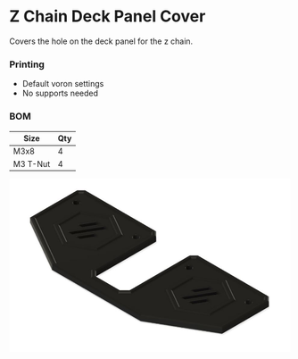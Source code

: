 # Z Chain Deck Panel Cover
Covers the hole on the deck panel for the z chain.

### Printing
  * Default voron settings
  * No supports needed

### BOM

Size | Qty
--- | ---
M3x8 | 4
M3 T-Nut | 4

![Top Corner Cable Cover](Images/z_chain_cover.JPG)
